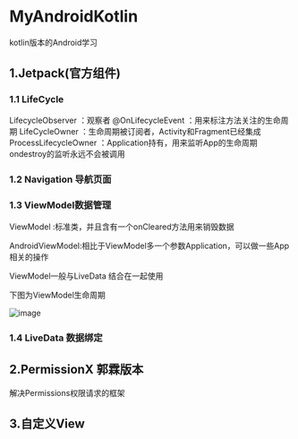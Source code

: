 # MyAndroidKotlin
kotlin版本的Android学习

## 1.Jetpack(官方组件)
### 1.1 LifeCycle
LifecycleObserver ：观察者
@OnLifecycleEvent ：用来标注方法关注的生命周期
LifeCycleOwner ：生命周期被订阅者，Activity和Fragment已经集成
ProcessLifecycleOwner ：Application持有，用来监听App的生命周期 ondestroy的监听永远不会被调用

### 1.2 Navigation 导航页面

### 1.3 ViewModel数据管理

ViewModel :标准类，并且含有一个onCleared方法用来销毁数据 

AndroidViewModel:相比于ViewModel多一个参数Application，可以做一些App相关的操作

ViewModel一般与LiveData 结合在一起使用

下图为ViewModel生命周期

![image](https://api2.mubu.com/v3/document_image/c0148d1c-fb98-447c-a168-13e94e8297b6-4745159.jpg)

### 1.4 LiveData 数据绑定 




## 2.PermissionX 郭霖版本
解决Permissions权限请求的框架

## 3.自定义View